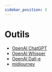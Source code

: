 ```yaml
---
sidebar_position: 3
---
```


# Outils
- [OpenAI ChatGPT](https://chat.openai.com/)
- [OpenAI Whisper](https://github.com/openai/whisper)
- [OpenAI Dall-e](https://openai.com/dall-e-2/)
- [midjourney](https://midjourney.com/home/?callbackUrl=%2Fapp%2F)
